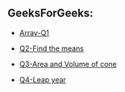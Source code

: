 ## GeeksForGeeks:

- [Array-Q1](https://practice.geeksforgeeks.org/problems/largest-element-in-array4009/1/?category[]=Arrays&category[]=Arrays&page=1&query=category[]Arrayspage1category[]Arrays#)

- [Q2-Find the means](https://practice.geeksforgeeks.org/problems/find-number-with-given-means/1/?track=unit-1&batchId=125)

- [Q3-Area and Volume of cone](https://practice.geeksforgeeks.org/problems/area-and-volume-of-cone/1/?track=unit-1&batchId=125#)

- [Q4-Leap year](https://practice.geeksforgeeks.org/problems/leap-year0943/1) 

